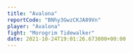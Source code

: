```yaml
---
title: "Avalona"
reportCode: "BNhy3GwzCKJA89Vn"
player: "Avalona"
fight: "Morogrim Tidewalker"
date: 2021-10-24T19:01:26.673000+00:00
---
```

